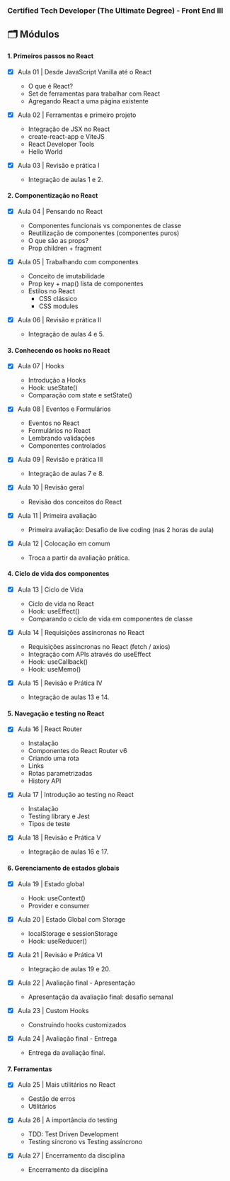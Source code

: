 ### Certified Tech Developer (The Ultimate Degree) - Front End III

## 🗂 Módulos

#### 1. Primeiros passos no React

- [x] Aula 01 | Desde JavaScript Vanilla até o React
    -  O que é React?
    -  Set de ferramentas para trabalhar com React
    -  Agregando React a uma página existente

- [x] Aula 02 | Ferramentas e primeiro projeto
    -  Integração de JSX no React
    -  create-react-app e ViteJS
    -  React Developer Tools
    -  Hello World

- [x] Aula 03 | Revisão e prática I
    -  Integração de aulas 1 e 2.

#### 2. Componentização no React

- [x] Aula 04 | Pensando no React
    -  Componentes funcionais vs componentes de classe
    -  Reutilização de componentes (componentes puros)
    -  O que são as props?
    -  Prop children + fragment

- [x] Aula 05 | Trabalhando com componentes
    -  Conceito de imutabilidade
    -  Prop key + map() lista de componentes
    -  Estilos no React
        - CSS clássico
        - CSS modules

- [x] Aula 06 | Revisão e prática II
    -  Integração de aulas 4 e 5.

#### 3. Conhecendo os hooks no React

- [x] Aula 07 | Hooks
    -  Introdução a Hooks
    -  Hook: useState()
    -  Comparação com state e setState()

- [x] Aula 08 | Eventos e Formulários
    -  Eventos no React
    -  Formulários no React
    -  Lembrando validações
    -  Componentes controlados

- [x] Aula 09 | Revisão e prática III
    -  Integração de aulas 7 e 8. 

- [x] Aula 10 | Revisão geral
    -  Revisão dos conceitos do React

- [x] Aula 11 | Primeira avaliação
    -  Primeira avaliação: Desafio de live coding (nas 2 horas de aula)

- [x] Aula 12 | Colocação em comum
    -  Troca a partir da avaliação prática. 

#### 4. Ciclo de vida dos componentes

- [x] Aula 13 | Ciclo de Vida
    -  Ciclo de vida no React
    -  Hook: useEffect()
    -  Comparando o ciclo de vida em componentes de classe

- [x] Aula 14 | Requisições assíncronas no React
    -  Requisições assíncronas no React (fetch / axios)
    -  Integração com APIs através do useEffect
    -  Hook: useCallback()
    -  Hook: useMemo()

- [x] Aula 15 | Revisão e Prática IV
    -  Integração de aulas 13 e 14. 

#### 5. Navegação e testing no React

- [x] Aula 16 | React Router
    -  Instalação
    -  Componentes do React Router v6
    -  Criando uma rota
    -  Links
    -  Rotas parametrizadas
    -  History API

- [x] Aula 17 | Introdução ao testing no React
    -  Instalação
    -  Testing library e Jest
    -  Tipos de teste

- [x] Aula 18 | Revisão e Prática V
    -  Integração de aulas 16 e 17.

#### 6. Gerenciamento de estados globais

- [x] Aula 19 | Estado global
    -  Hook: useContext()
    -  Provider e consumer

- [x] Aula 20 | Estado Global com Storage
    -  localStorage e sessionStorage
    -  Hook: useReducer()

- [x] Aula 21 | Revisão e Prática VI
    -  Integração de aulas 19 e 20.

- [x] Aula 22 | Avaliação final - Apresentação
    -  Apresentação da avaliação final: desafio semanal

- [x] Aula 23 | Custom Hooks
    -  Construindo hooks customizados

- [x] Aula 24 | Avaliação final - Entrega
    -  Entrega da avaliação final.

#### 7. Ferramentas

- [x] Aula 25 | Mais utilitários no React
    -  Gestão de erros
    -  Utilitários

- [x] Aula 26 | A importância do testing
    -  TDD: Test Driven Development
    -  Testing síncrono vs Testing assíncrono

- [x] Aula 27 | Encerramento da disciplina
    -  Encerramento da disciplina 
